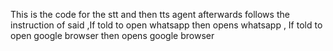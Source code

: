 This is the code for the stt and then tts agent afterwards follows the instruction of said ,If told to open whatsapp then opens whatsapp , If told to open google browser then opens google browser

